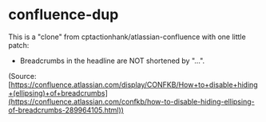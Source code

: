 # confluence-dup

This is a "clone" from cptactionhank/atlassian-confluence with one little patch:

* Breadcrumbs in the headline are NOT shortened by "...".

(Source: [https://confluence.atlassian.com/display/CONFKB/How+to+disable+hiding+(ellipsing)+of+breadcrumbs](https://confluence.atlassian.com/confkb/how-to-disable-hiding-ellipsing-of-breadcrumbs-289964105.html))
